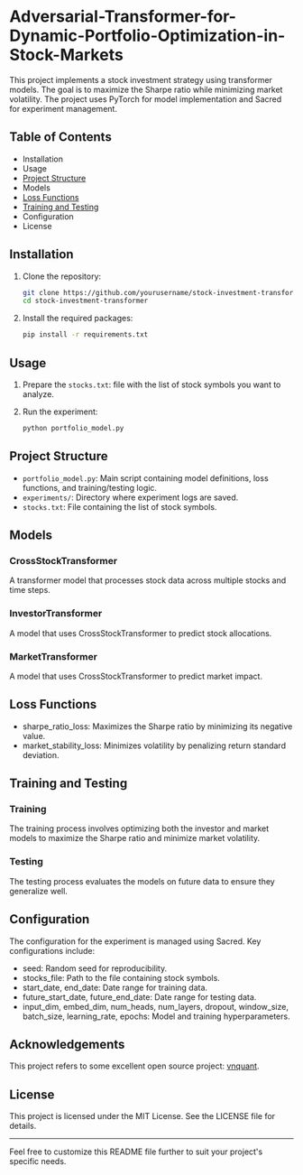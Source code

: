# Adversarial-Transformer-for-Dynamic-Portfolio-Optimization-in-Stock-Markets

This project implements a stock investment strategy using transformer models. The goal is to maximize the Sharpe ratio while minimizing market volatility. The project uses PyTorch for model implementation and Sacred for experiment management.

## Table of Contents

- Installation
- Usage
- [Project Structure](#project-structure)
- Models
- [Loss Functions](#loss-functions)
- [Training and Testing](#training-and-testing)
- Configuration
- License

## Installation

1. Clone the repository:
    ```sh
    git clone https://github.com/yourusername/stock-investment-transformer.git
    cd stock-investment-transformer
    ```

2. Install the required packages:
    ```sh
    pip install -r requirements.txt
    ```

## Usage

1. Prepare the `stocks.txt`: file with the list of stock symbols you want to analyze.

2. Run the experiment:
    ```sh
    python portfolio_model.py
    ```

## Project Structure

- `portfolio_model.py`: Main script containing model definitions, loss functions, and training/testing logic.
- `experiments/`: Directory where experiment logs are saved.
- `stocks.txt`: File containing the list of stock symbols.

## Models

### CrossStockTransformer

A transformer model that processes stock data across multiple stocks and time steps.

### InvestorTransformer

A model that uses CrossStockTransformer to predict stock allocations.

### MarketTransformer

A model that uses CrossStockTransformer to predict market impact.

## Loss Functions

- sharpe_ratio_loss: Maximizes the Sharpe ratio by minimizing its negative value.
- market_stability_loss: Minimizes volatility by penalizing return standard deviation.

## Training and Testing

### Training

The training process involves optimizing both the investor and market models to maximize the Sharpe ratio and minimize market volatility.

### Testing

The testing process evaluates the models on future data to ensure they generalize well.

## Configuration

The configuration for the experiment is managed using Sacred. Key configurations include:

- seed: Random seed for reproducibility.
- stocks_file: Path to the file containing stock symbols.
- start_date, end_date: Date range for training data.
- future_start_date, future_end_date: Date range for testing data.
- input_dim, embed_dim, num_heads, num_layers, dropout, window_size, batch_size, learning_rate, epochs: Model and training hyperparameters.

## Acknowledgements
This project refers to some excellent open source project: [vnquant](https://github.com/phamdinhkhanh/vnquant).

## License
This project is licensed under the MIT License. See the LICENSE file for details.

---

Feel free to customize this README file further to suit your project's specific needs.
